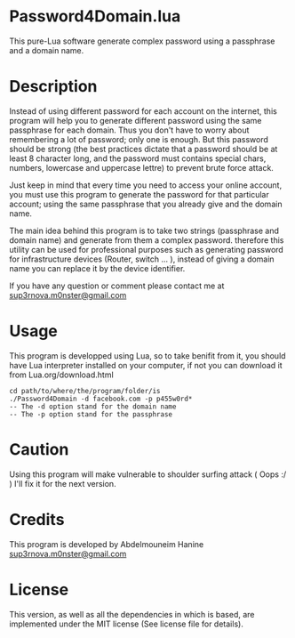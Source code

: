 Password4Domain.lua
===================

This pure-Lua software generate complex password using a passphrase and a domain name. 

Description
===========

Instead of using different password for each account on the internet, this program will help
you to generate different password using the same passphrase for each domain. Thus you don't
have to worry about remembering a lot of password; only one is enough. But this password 
should be strong (the best practices dictate that a password should be at least 8 character long, 
and the password must contains special chars, numbers, lowercase and uppercase lettre) 
to prevent brute force attack.

Just keep in mind that every time you need to access your online account, you must use this program
to generate the password for that particular account; using the same passphrase that you already give 
and the domain name. 

The main idea behind this program is to take two strings (passphrase and domain name) and generate 
from them a complex password. therefore this utility can be used for professional purposes such as 
generating password for infrastructure devices (Router, switch ... ), instead of giving a domain name 
you can replace it by the device identifier. 

If you have any question or comment please contact me at <sup3rnova.m0nster@gmail.com>

Usage 
=====
This program is developped using Lua, so to take benifit from it, you should have Lua interpreter 
installed on your computer, if not you can download it from Lua.org/download.html

    cd path/to/where/the/program/folder/is
    ./Password4Domain -d facebook.com -p p455w0rd*
    -- The -d option stand for the domain name
    -- The -p option stand for the passphrase
	
Caution
=======

Using this program will make vulnerable to shoulder surfing attack ( Oops :/ )
I'll fix it for the next version. 

Credits
=======

This program is developed by Abdelmouneim Hanine <sup3rnova.m0nster@gmail.com>

License
=======

This version, as well as all the dependencies in which is based, are implemented under the MIT license (See license file for details).
